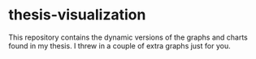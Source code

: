# thesis-visualization
This repository contains the dynamic versions of the graphs and charts found in my thesis. I threw in a couple of extra graphs just for you.
